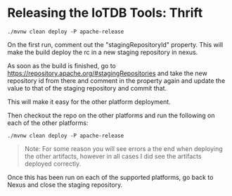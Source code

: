 <!--

    Licensed to the Apache Software Foundation (ASF) under one
    or more contributor license agreements.  See the NOTICE file
    distributed with this work for additional information
    regarding copyright ownership.  The ASF licenses this file
    to you under the Apache License, Version 2.0 (the
    "License"); you may not use this file except in compliance
    with the License.  You may obtain a copy of the License at

        http://www.apache.org/licenses/LICENSE-2.0

    Unless required by applicable law or agreed to in writing,
    software distributed under the License is distributed on an
    "AS IS" BASIS, WITHOUT WARRANTIES OR CONDITIONS OF ANY
    KIND, either express or implied.  See the License for the
    specific language governing permissions and limitations
    under the License.

-->

# Releasing the IoTDB Tools: Thrift

    ./mvnw clean deploy -P apache-release

On the first run, comment out the "stagingRepositoryId" property. 
This will make the build deploy the rc in a new staging repository in nexus.

As soon as the build is finished, go to https://repository.apache.org/#stagingRepositories and take the new repository id from there and comment in the property again and update the value to that of the staging repository and commit that.

This will make it easy for the other platform deployment. 

Then checkout the repo on the other platforms and run the following on each of the other platforms:

    ./mvnw clean deploy -P apache-release

> Note: For some reason you will see errors a the end when deploying the other artifacts, however in all cases I did see the artifacts deployed correctly.

Once this has been run on each of the supported platforms, go back to Nexus and close the staging repository.

